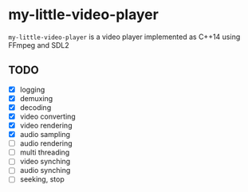 # my-little-video-player

`my-little-video-player` is a video player implemented as C++14 using FFmpeg and SDL2

## TODO
- [x]  logging
- [x]  demuxing
- [x]  decoding
- [x]  video converting
- [x]  video rendering
- [x]  audio sampling
- [ ]  audio rendering
- [ ]  multi threading
- [ ]  video synching
- [ ]  audio synching
- [ ]  seeking, stop
